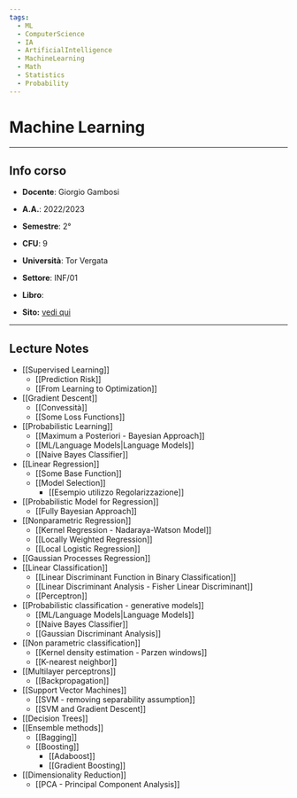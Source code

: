 ```yaml
---
tags:
  - ML
  - ComputerScience
  - IA
  - ArtificialIntelligence
  - MachineLearning
  - Math
  - Statistics
  - Probability
---
```

# Machine Learning
--------------------------
## Info corso
- **Docente**: Giorgio Gambosi 
- **A.A.**: 2022/2023
- **Semestre**: 2°
- **CFU**: 9
- **Università**: Tor Vergata
- **Settore**: INF/01

- **Libro**: 
- **Sito:** [vedi qui](https://tvml.github.io/ml2223/)

----------------
## Lecture Notes
- [[Supervised Learning]]
	- [[Prediction Risk]]
	- [[From Learning to Optimization]]
- [[Gradient Descent]]
	- [[Convessità]]
	- [[Some Loss Functions]]
- [[Probabilistic Learning]]
	- [[Maximum a Posteriori - Bayesian Approach]]
	- [[ML/Language Models|Language Models]]
	- [[Naive Bayes Classifier]]
- [[Linear Regression]]
	- [[Some Base Function]]
	- [[Model Selection]]
		- [[Esempio utilizzo Regolarizzazione]]
- [[Probabilistic Model for Regression]]
	- [[Fully Bayesian Approach]]
- [[Nonparametric Regression]]
	- [[Kernel Regression - Nadaraya-Watson Model]]
	- [[Locally Weighted Regression]]
	- [[Local Logistic Regression]]
- [[Gaussian Processes Regression]]
- [[Linear Classification]]
	- [[Linear Discriminant Function in Binary Classification]]
	- [[Linear Discriminant Analysis - Fisher Linear Discriminant]]
	- [[Perceptron]]
- [[Probabilistic classification - generative models]]
	- [[ML/Language Models|Language Models]]
	- [[Naive Bayes Classifier]]
	- [[Gaussian Discriminant Analysis]]
- [[Non parametric classification]]
	- [[Kernel density estimation - Parzen windows]]
	- [[K-nearest neighbor]]
- [[Multilayer perceptrons]]
	- [[Backpropagation]]
- [[Support Vector Machines]]
	- [[SVM - removing separability assumption]]
	- [[SVM and Gradient Descent]]
- [[Decision Trees]]
- [[Ensemble methods]]
	- [[Bagging]]
	- [[Boosting]]
		- [[Adaboost]]
		- [[Gradient Boosting]]
- [[Dimensionality Reduction]]
	- [[PCA - Principal Component Analysis]]
